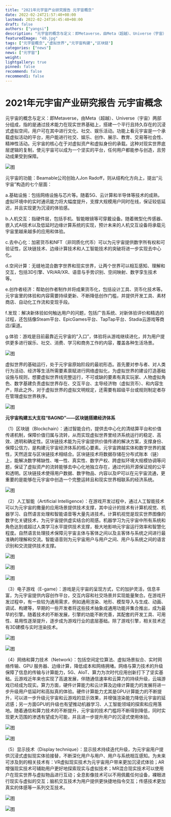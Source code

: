 ```yaml
---
title: "2021年元宇宙产业研究报告 元宇宙概念"
date: 2022-02-24T21:57:40+08:00
lastmod: 2022-02-24T16:45:40+08:00
draft: false
authors: ["yangsi"]
description: "元宇宙的概念与定义：即Metaverse，由Meta（超越）、Universe（宇宙）两部分组成，指的是通过技术能力在现实世界基础上，搭建一个平行且持久存在的沉浸式虚拟空间，用户可在其中进行文化、社交、娱乐活动。功能上看元宇宙是一个承载虚拟活动的平台，用户能进行社交、娱乐、创作、展示、教育、交易等社会性、精神性活动。元宇宙的核心在于对虚拟资产和虚拟身份的承载。这种对现实世界底层逻辑的复制，使元宇宙可以成为一个坚实的平台，任何用户都能参与创造，且劳动成果受到保障。"
featuredImage: "40.jpg"
tags: ["元宇宙概念","虚拟世界","元宇宙构建","区块链"]
categories: ["news"]
news: ["元宇宙"]
weight: 
lightgallery: true
pinned: false
recommend: false
recommend1: false
---
```


# 2021年元宇宙产业研究报告 元宇宙概念

元宇宙的概念与定义：即Metaverse，由Meta（超越）、Universe（宇宙）两部分组成，指的是通过技术能力在现实世界基础上，搭建一个平行且持久存在的沉浸式虚拟空间，用户可在其中进行文化、社交、娱乐活动。功能上看元宇宙是一个承载虚拟活动的平台，用户能进行社交、娱乐、创作、展示、教育、交易等社会性、精神性活动。元宇宙的核心在于对虚拟资产和虚拟身份的承载。这种对现实世界底层逻辑的复制，使元宇宙可以成为一个坚实的平台，任何用户都能参与创造，且劳动成果受到保障。

![图](https://pic2.zhimg.com/80/v2-3acce631605c48679918c00fce47eb19_720w.jpg)

元宇宙的功能：Beamable公司创始人Jon Radoff，则从结构化方向上，提出“元宇宙”构造的七个层面：

a.基础设施：包括网络设施与芯片等。随着5G、云计算和半导体等技术的成熟，虚拟环境中的实时通讯能力将大幅度提升，支撑大规模用户同时在线，保证较低延迟，并且实现更为沉浸的体验感。

b.人机交互：指硬件层，包括手机、智能眼镜等可穿戴设备。随着微型化传感器、嵌入式AI技术以及低延时边缘计算系统的实现，预计未来的人机交互设备将承载元宇宙里越来越多的应用和体验。

c.去中心化：加密货币和NFT（非同质化代币）可以为元宇宙提供数字所有权和可验证性，区块链技术、边缘计算技术和人工智能技术的突破将进一步实现去中心化。

d.空间计算：无缝地混合数字世界和现实世界，让两个世界可以相互感知、理解和交互，包括3D引擎、VR/AR/XR、语音与手势识别、空间映射、数字孪生技术等。

e.创作者经济：帮助创作者制作并将成果货币化，包括设计工具、货币化技术等。元宇宙里的体验和内容需要持续更新、不断降低创作门槛，并提供开发工具、素材商店、自动化工作流和变现手段。

f.发现：解决新体验如何触达用户的问题，包括广告系统、对新体验评价和精选的过程，还包括像Steam平台、EpicGames平台、TapTap平台、Stadia云游戏等商店/渠道。

g.体验：游戏是目前最靠近元宇宙的“入口”，体验将从游戏继续进化，并为用户提供更多进行娱乐、社交、消费、学习和商务工作的内容，覆盖各种生活场景。

![图](https://pic2.zhimg.com/80/v2-27477d555a0f04586e04007361344ed9_720w.jpg)

虚拟世界的基础运行，处于元宇宙原始阶段的最初形态。首先要对参与者、对人类行为活动、经济等生活所需要素禀赋进行网络虚拟化，为虚拟世界的建设打造基础设施与规则，想要虚拟世界线完整运行，不可或缺的要素有真实玩家、人物虚拟角色、数字基建负责虚拟世界存在、交互平台、主导经济物（虚拟货币）、和内容生产，除此之外，对于虚拟世界的虚拟文明规定，还需要有超级平台或规则制定者存在管理虚拟世界秩序。

![图](https://pic4.zhimg.com/80/v2-e042adde6b680aaa2c4b43cc0201bb9f_720w.jpg)

**元宇宙构建五大支柱“BAGND”——区块链搭建经济体系**

（1）区块链（Blockchain）：通过智能合约，提供去中心化的清结算平台和价值传递机制，保障价值归属与流转，从而实现虚拟世界里经济系统运行的稳定、高效、透明和确定性。区块链技术能为元宇宙提供价值传递的解决方案，支撑身份、保障公信力，是构建元宇宙经济体系的核心要素。元宇宙跨越实体和数字世界的属性，天然适宜与区块链技术相结合。区块链技术将数据存储在分布式账本（链）上，能解决数字稀缺性、唯一性、真实性、数字产权、跨虚拟环境大规模协调等问题，保证了虚拟资产的流转能够去中心化地独立存在，通过代码开源保证规的公平和透明。区块链技术使得用户数据、数字物品、内容以及IP可以在元宇宙流通，更重要的是能够在元宇宙中创造一个完整运转且和现实世界相联系的经济系统。

![图](https://pic3.zhimg.com/80/v2-94ee24fb33151da2cd578c5a4d4baea2_720w.jpg)

（2）人工智能（Artificial Intelligence）：在游戏开发过程中，通过人工智能技术可以为元宇宙的撒量的应用场景提供技术支撑，其中设计的技术有计算机视觉、机器学习、自然语言处理和智能语音等大量先进技术。计算机视觉是现实世界图像的数字化关键技术，为元宇宙提供虚实结合的观感。机器学习为元宇宙中所有系统和角色达到或超过人类学习水平提供技术支撑，极大地影响元宇宙运行效率和智慧化程度。自然语言处理技术保障元宇宙主体与客体之间以及主客体与系统之间进行最准确的理解和交流。智能语音则为元宇宙用户与用户之间、用户与系统之间的语言识别和交流提供技术支撑。

![图](https://pic4.zhimg.com/80/v2-22a7303c989ff4224b45a1f3417c95eb_720w.jpg)

![图](https://pic3.zhimg.com/80/v2-8edb459e4b43cf050f81d6a5e6d32eb6_720w.jpg)

![图](https://pic3.zhimg.com/80/v2-8728a23c326a2921b06436050c3ed3ee_720w.jpg)

（3）电子游戏（E-game）：游戏是元宇宙的呈现方式，它的加护灵活，信息丰富，为元宇宙提供内容创作平台，交互内容和社交场景并实现能量聚合。在游戏开发过程中，有一些较为通用需求，例如通用渲染、地形、模型导入与生成、动画、调试、构建等，早期的一些开发者将这些技术抽象成通用功能并集合推出，成为最早的引擎。随着技术的不断发展，引擎的功能不断完善，其配套的开发工具、可用性、易用性逐渐提升，逐步成为游戏行业的底层基础。除了游戏引擎，相关技术还有3D建模与实时渲染技术。

![图](https://pic4.zhimg.com/80/v2-7d00ea3b498596ead990112f684784ff_720w.jpg)

![图](https://pic4.zhimg.com/80/v2-4b793d82601044e52189cb8367826e8b_720w.jpg)

（4）网络和算力技术（Network）：包括空间定位算法、虚拟场景拟合、实时网络传输、GPU 服务器、边缘计算，降低成本和网络拥堵。网络与算力技术的升级保障了信息的传输与计算能力，5G、AIoT、算力为次时代应用创新打下了坚实基础。云游戏近年来也实现了高速发展，伴随通信速率和云算力的持续升级，云端游戏已经成为现实。算力方面，硬件计算能力和云计算及边缘计算能力的发展将进一步升级用户低延时和高拟真的体验。硬件计算能力尤其是GPU计算能力的不断提升，可以进一步升级元宇宙和云游戏的显示效果，并增强渲染能力降低元宇宙的延迟感；另一方面GPU的升级也有望推动机器学习、人工智能领域的探索和应用落地。随着通信和算力技术的不断提升，元宇宙的技术门槛将不断得到降低，同时实现更大范围的渗透有望成为可能，并且进一步提升用户的沉浸式使用体验。

![图](https://pic1.zhimg.com/80/v2-abf2ddf4bae1a7cd97a8c7c626ab524c_720w.jpg)

![图](https://pic2.zhimg.com/80/v2-085a43c4a465d8137dc25527ff736621_720w.jpg)

（5）显示技术（Display technique）：显示技术持续迭代升级，为元宇宙用户提供沉浸式虚拟现实体验接替，不断深化用户与用户、用户与系统相互感知。为未来可涉及到的相关技术有：VR虚拟现实技术为元宇宙用户带来更加沉浸式体验；AR增强现实技术可辅助用户更好地探索现实与虚拟技术；MR混合现实技术可以使用户在现实世界与虚拟物品进行互动；全息影像技术可以不用佩戴任何设备，裸眼进行现实与虚拟的交互；脑机交互技术为用户提供更快捷地指令交互；传感技术更加真实的体感等一系列交互技术。

![图](https://pic4.zhimg.com/80/v2-1cb5831f1c8d323304f4ddf1d6a569bf_720w.jpg)

![图](https://pic3.zhimg.com/80/v2-e11c86976c9ce4a87feff0927fa561a6_720w.jpg)


